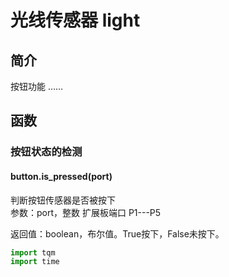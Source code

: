 # 光线传感器 light

## 简介

按钮功能 ……

## 函数

### 按钮状态的检测

#### button.is_pressed(port)

判断按钮传感器是否被按下</br>
参数：port，整数 扩展板端口 P1---P5</br>

返回值：boolean，布尔值。True按下，False未按下。

```py
import tqm
import time


```
